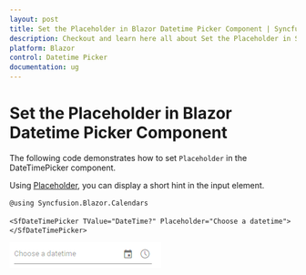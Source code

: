 ```yaml
---
layout: post
title: Set the Placeholder in Blazor Datetime Picker Component | Syncfusion
description: Checkout and learn here all about Set the Placeholder in Syncfusion Blazor Datetime Picker component and more.
platform: Blazor
control: Datetime Picker 
documentation: ug
---
```


# Set the Placeholder in Blazor Datetime Picker Component

The following code demonstrates how to set `Placeholder` in the DateTimePicker component.

Using [Placeholder](https://help.syncfusion.com/cr/blazor/Syncfusion.Blazor.Calendars.SfDateTimePicker-1.html#Syncfusion_Blazor_Calendars_SfDateTimePicker_1_Placeholder), you can display a short hint in the input element.

```cshtml
@using Syncfusion.Blazor.Calendars

<SfDateTimePicker TValue="DateTime?" Placeholder="Choose a datetime"></SfDateTimePicker>
```


![Blazor DateTimePicker displays Hint Element](../images/blazor-datetimepicker-hint-element.png)
<!-- {% previewsample "https://blazorplayground.syncfusion.com/embed/VNLKtbDUBnfejiCX?appbar=false&editor=false&result=true&errorlist=false&theme=bootstrap5" %} -->